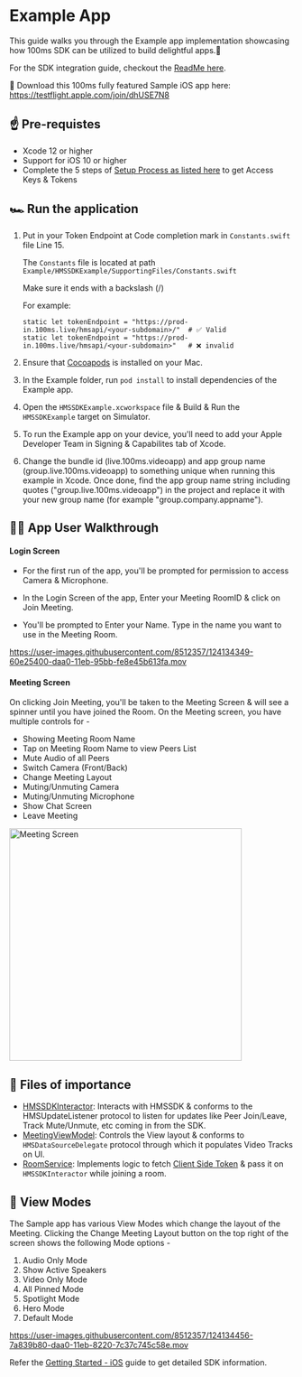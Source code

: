 # Example App

This guide walks you through the Example app implementation showcasing how 100ms SDK can be utilized to build delightful apps.🤩

For the SDK integration guide, checkout the [ReadMe here](https://github.com/100mslive/100ms-ios-sdk/).

📲 Download this 100ms fully featured Sample iOS app here: https://testflight.apple.com/join/dhUSE7N8

## ☝️ Pre-requistes
- Xcode 12 or higher
- Support for iOS 10 or higher
- Complete the 5 steps of [Setup Process as listed here](https://github.com/100mslive/100ms-ios-sdk#-setup-guide) to get Access Keys & Tokens 

## 🏎 Run the application
1. Put in your Token Endpoint at Code completion mark in `Constants.swift` file Line 15. 

    The `Constants` file is located at path `Example/HMSSDKExample/SupportingFiles/Constants.swift` 

    Make sure it ends with a backslash (/)

    For example:
    ```
    static let tokenEndpoint = "https://prod-in.100ms.live/hmsapi/<your-subdomain>/"  # ✅ Valid
    static let tokenEndpoint = "https://prod-in.100ms.live/hmsapi/<your-subdomain>"   # ❌ invalid
    ```
2. Ensure that [Cocoapods](https://cocoapods.org/) is installed on your Mac.
3. In the Example folder, run `pod install` to install dependencies of the Example app.
4. Open the `HMSSDKExample.xcworkspace` file & Build & Run the `HMSSDKExample` target on Simulator.
5. To run the Example app on your device, you'll need to add your Apple Developer Team in Signing & Capabilites tab of Xcode.
6. Change the bundle id (live.100ms.videoapp) and app group name (group.live.100ms.videoapp) to something unique when running this example in Xcode. Once done, find the app group name string including quotes ("group.live.100ms.videoapp") in the project and replace it with your new group name (for example "group.company.appname").

## 🚶‍♀️ App User Walkthrough

#### Login Screen
- For the first run of the app, you'll be prompted for permission to access Camera & Microphone.

- In the Login Screen of the app, Enter your Meeting RoomID & click on Join Meeting.

- You'll be prompted to Enter your Name. Type in the name you want to use in the Meeting Room. 


https://user-images.githubusercontent.com/8512357/124134349-60e25400-daa0-11eb-95bb-fe8e45b613fa.mov


#### Meeting Screen
On clicking Join Meeting, you'll be taken to the Meeting Screen & will see a spinner until you have joined the Room. On the Meeting screen, you have multiple controls for - 
- Showing Meeting Room Name
- Tap on Meeting Room Name to view Peers List
- Mute Audio of all Peers
- Switch Camera (Front/Back)
- Change Meeting Layout
- Muting/Unmuting Camera
- Muting/Unmuting Microphone
- Show Chat Screen
- Leave Meeting 

<img width="412" alt="Meeting Screen" src="https://user-images.githubusercontent.com/8512357/124134849-e1a15000-daa0-11eb-89bd-22c0bc24ba1e.png">

## 📁 Files of importance 
- [HMSSDKInteractor](https://github.com/100mslive/100ms-ios-sdk/blob/main/Example/HMSSDKExample/Meeting/HMSSDKInteractor.swift): Interacts with HMSSDK & conforms to the HMSUpdateListener protocol to listen for updates like Peer Join/Leave, Track Mute/Unmute, etc coming in from the SDK.
- [MeetingViewModel](https://github.com/100mslive/100ms-ios-sdk/blob/main/Example/HMSSDKExample/Meeting/MeetingViewModel.swift): Controls the View layout & conforms to `HMSDataSourceDelegate` protocol through which it populates Video Tracks on UI.
- [RoomService](https://github.com/100mslive/100ms-ios-sdk/blob/main/Example/HMSSDKExample/Meeting/RoomService.swift): Implements logic to fetch [Client Side Token](https://docs.100ms.live/v2/server-side/Generate-client-side-token) & pass it on `HMSSDKInteractor` while joining a room.

## 🤩 View Modes

The Sample app has various View Modes which change the layout of the Meeting. Clicking the Change Meeting Layout button on the top right of the screen shows the following Mode options - 
1. Audio Only Mode
2. Show Active Speakers
3. Video Only Mode
4. All Pinned Mode
5. Spotlight Mode
6. Hero Mode
7. Default Mode

https://user-images.githubusercontent.com/8512357/124134456-7a839b80-daa0-11eb-8220-7c37c745c58e.mov



Refer the [Getting Started - iOS](https://docs.100ms.live/v2/client-sdks/Getting-Started-iOS) guide to get detailed SDK information.
